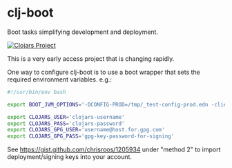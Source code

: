 # clj-boot

Boot tasks simplifying development and deployment.

[![Clojars Project](https://img.shields.io/clojars/v/coconutpalm/clj-boot.svg)](https://clojars.org/coconutpalm/clj-boot)

This is a very early access project that is changing rapidly.

One way to configure clj-boot is to use a boot wrapper that sets the required environment variables.
e.g.:

```bash
#!/usr/bin/env bash

export BOOT_JVM_OPTIONS='-DCONFIG-PROD=/tmp/_test-config-prod.edn -client -XX:+TieredCompilation -XX:TieredStopAtLevel=1 -Xverify:none -Xmx2g -XX:+UseConcMarkSweepGC -XX:+CMSClassUnloadingEnabled -XX:-OmitStackTraceInFastThrow'

export CLOJARS_USER='clojars-username'
export CLOJARS_PASS='clojars-password'
export CLOJARS_GPG_USER='username@host.for.gpg.com'
export CLOJARS_GPG_PASS='gpg-key-password-for-signing'
```

See https://gist.github.com/chrisroos/1205934 under "method 2" to import deployment/signing keys into your account.
